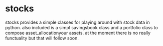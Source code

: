 # stocks
stocks provides a simple classes for playing around with stock data in python.
also included is a simpl savingsbook class and a portfolio class to compose asset_allocationyour assets.
at the moment there is no really functuality but that will follow soon.
